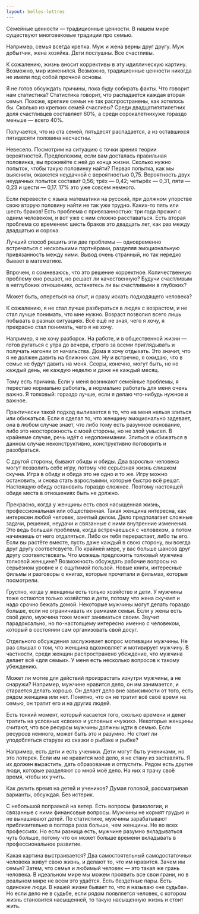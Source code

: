 ```yaml
---
layout: belles-lettres
---
```


Семейные ценности&nbsp;&mdash; традиционные ценности. В нашем мире существуют многовековые традиции про семью.

Например, семья всегда крепка. Муж и жена верны друг другу. Муж добытчик, жена хозяйка. Дети послушны. Все счастливы.

К сожалению, жизнь вносит коррективы в эту идиллическую картину. Возможно, мир изменился. Возможно, традиционные ценности никогда не имели под собой прочной основы.

Я не готов обсуждать причины, пока буду собирать факты. Что говорит нам статистика? Статистика говорит, что распадается каждая вторая семья. Похоже, крепкие семьи не так распространены, как хотелось бы. Сколько из крепких семей счасливы? Среди двадцатипятилетних доля счастливцев составляет 60%, а среди сорокалетнихуже гораздо меньше&nbsp;&mdash; всего 40%.

Получается, что из ста семей, пятьдесят распадается, а из оставшихся пятидесяти половина несчастны.

Невесело. Посмотрим на ситуацию с точки зрения теории вероятностей. Предположим, если вам досталась правильная половинка, вы проживёте с ней до конца жизни. Сколько нужно попыток, чтобы такую половинку найти? Первая попытка, как мы выяснили, окажется неудачной с вероятностью 0,75. Вероятность двух неудачных попыток составит 0,56; трёх&nbsp;&mdash; 0,42; четырёх&nbsp;&mdash; 0,31, пяти&nbsp;&mdash;  0,23 и шести&nbsp;&mdash;  0,17. 17% это уже совсем немного.

Если перевести с языка математики на русский, при должном упорстве свою вторую половину найти не так уже трудно. Каких-то пять или шесть браков! Есть проблема с привязанностью: три года прожил с одним человеком, и вот уже с ним сложно расставаться. Есть вторая проблема со временем: шесть браков это двадцать лет, как раз между двадцатью и сорока.

Лучший способ решить эти две проблемы&nbsp;&mdash; одновременно встречаться с несколькими партнёрами, разделяя эмоциональную привязанность между ними. Вывод очень странный, но так нередко бывает в математике.

Впрочем, я сомневаюсь, что это решение корректное. Количественную проблему оно решает, но решает ли качественную? Будучи счастливым в неглубоких отношениях, останетесь ли вы счастливыми в глубоких?

Может быть, опереться на опыт, и сразу искать подходящего человека?

К сожалению, я не стал лучше разбираться в людях с возрастом, и не стал лучше понимать, что мне нужно. Возраст позволил всего лишь побывать в разных ситуациях. Всё ещё не зная, чего я хочу, я прекрасно стал понимать, чего я не хочу.

Например, я не хочу разборок. На работе, и в общественной жизни&nbsp;&mdash; готов ругаться с утра до вечера, строго за всеми приглядывать и получать нагоняи от начальства. Дома я хочу отдыхать. Это значит, что я не должен давить на ближних сам. Ну и встречно, я ожидаю, что в семье не будут давить на меня. Ссоры, конечно, могут быть, но не каждый день, не каждую неделю и даже не каждый месяц.

Тому есть причина. Если у меня возникают семейные проблемы, я перестаю нормально работать, а нормально работать для меня очень важно. Я толковый: гораздо лучше, если я делаю что-нибудь нужное и важное.

Практически такой подход выливается в то, что на меня нельзя злиться или обижаться. Если я сделал то, что женщину эмоционально задевает, она в любом случае знает, что либо тому есть разумное основание, либо это неосторожность с моей стороны, но не злой умысел. В крайнеме случае, речь идёт о недопонимании. Злиться и обижаться в данном случае неконструктивно, конструктивно поговорить и разобраться.

С другой стороны, бывают обиды и обиды. Два взрослых человека могут позволить себе игру, потому что серьёзная жизнь слишком скучна. Игра в обиду и обида это не одно и то же. Игру можно остановить, и снова стать взрослымми, которые быстро всё решат. Настоящую обиду остановить гораздо сложнее. Поэтому настоящей обиде места в отношениях быть не должно.

Прекрасно, когда у женщины есть своя насыщенная жизнь, профессиональная или общественная. Такая женщина интересна, как интересен любой человек, занятый делом. Дело предполагает сложные задачи, решения, неудачи и связанные с ними внутренние изменения. Это ведь большая проблема, когда встречаешься с человеком, а потом начинаешь от него отдаляться. Либо он тебя перерастает, либо ты его. Если вы растёте вместе, пусть даже каждый в свою сторону, вы всегда друг другу соответсвуете. По крайней мере, у вас больше шансов друг другу соответствовать. Что можешь предложить толковый мужчина толковой женщине? Возможность обсуждать рабочие вопросы на серьёзном уровне и с ощутимой пользой. Новые книги, интересные фильмы и разговоры о книгах, которые прочитали и фильмах, которые посмотрели.

Грустно, когда у женщины есть только хозяйство и дети. У мужчины тоже остаются только хозяйство и дети, потому что жена скучает и надо срочно бежать домой. Некоторые мужчины могут делать гораздо больше, если не ограничивать их рамками семьи. Если у жены есть своё дело, мужчина тоже может заниматься своим. Звучит парадоксально, но по-настоящему интересно именно с человеком, который в состоянии сам организовать свой досуг.

Отдельного обсуждения заслуживает вопрос мотивации мужчины. Не раз слышал о том, что женщина вдохновляет и мотивирует мужчину. В частности, среди женщин распространено убеждение, что мужчина делает всё &laquo;для семьи&raquo;. У меня есть несколько вопросов к такому убеждению.

Может ли мотив для действий произрастать изнутри мужчины, а не снаружи? Например, мужчине нравится дело, он им занимается, и старается делать хорошо. Он делает дело вне зависимости от того, есть рядом женщина или нет. Понятно, что он не тратит всё своё время на семью, он тратит его и на других людей.

Есть тонкий момент, который касается того, сколько времени и денег тратить на условных &laquo;своих&raquo; и условных &laquo;чужих&raquo;. Некоторые женщины считают, что все ресурсы мужчины должны идти в семью. Если ресурсов немного, может быть это и разумно. Но стоит ли уподобляться старухе из сказки о рыбаке и рыбке?

Например, есть дети и есть ученики. Дети могут быть учениками, но это лотерея. Если им не нравится моё дело, я не стану из заставлять. Я их должен вырастить, дать образование и отпустить. Рядом есть другие люди, которые разделяют со мной моё дело. На них я трачу своё время, чтобы их учить.

Как делить время на детей и учеников? Думая головой, рассматривая варианты, обсуждая. Без истерик.

С небольшой поправкой на ветер. Есть вопросы физиологии, и связанные с ними финансовые вопросы. Мужчины не кормят грудью и не вынашивают детей. По статистике, мужчины зарабатывают приблизительно в полтора раза больше, чем женщины. Не во всех профессиях. Но если разница есть, мужчине разумно вкладываться чуть больше, потому что он может больше времени вкладывать в профессиональное развитие.

Какая картина выстраивается? Два самостоятельный самодостаточных человека живут свою жизнь, и делают то, что им нравится. Зачем им семья? Затем, что семья и любимый человек&nbsp;&mdash; это такая же грань человека. В идеальном мире мы можем проявить все свои грани, но в реальном мире не всем это удаётся. Есть бездетные пары. Есть одинокие люди. В нашей жизни бывает то, что я называю &laquo;не судьба&raquo;. Но если дело не в судьбе, если рядом появляется человек, с котором жизнь становится насыщенней, то такую насыщенную жизнь и стоит жить.